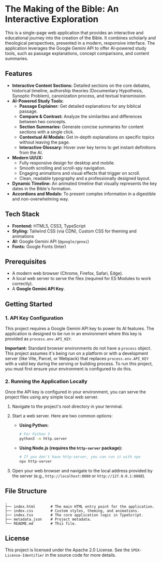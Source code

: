 # The Making of the Bible: An Interactive Exploration

This is a single-page web application that provides an interactive and educational journey into the creation of the Bible. It combines scholarly and theological perspectives, presented in a modern, responsive interface. The application leverages the Google Gemini API to offer AI-powered study tools, such as passage explanations, concept comparisons, and content summaries.

## Features

-   **Interactive Content Sections:** Detailed sections on the core debates, historical timeline, authorship theories (Documentary Hypothesis, Synoptic Problem), canonization process, and textual transmission.
-   **AI-Powered Study Tools:**
    -   **Passage Explainer:** Get detailed explanations for any biblical passage.
    -   **Compare & Contrast:** Analyze the similarities and differences between two concepts.
    -   **Section Summaries:** Generate concise summaries for content sections with a single click.
    -   **Contextual AI Modals:** Get in-depth explanations on specific topics without leaving the page.
    -   **Interactive Glossary:** Hover over key terms to get instant definitions from the AI.
-   **Modern UI/UX:**
    -   Fully responsive design for desktop and mobile.
    -   Smooth scrolling and scroll-spy navigation.
    -   Engaging animations and visual effects that trigger on scroll.
    -   Clean, readable typography and a professionally designed layout.
-   **Dynamic Timeline:** An animated timeline that visually represents the key dates in the Bible's formation.
-   **Accordions and Modals:** To present complex information in a digestible and non-overwhelming way.

## Tech Stack

-   **Frontend:** HTML5, CSS3, TypeScript
-   **Styling:** Tailwind CSS (via CDN), Custom CSS for theming and animations
-   **AI:** Google Gemini API (`@google/genai`)
-   **Fonts:** Google Fonts (Inter)

## Prerequisites

-   A modern web browser (Chrome, Firefox, Safari, Edge).
-   A local web server to serve the files (required for ES Modules to work correctly).
-   A **Google Gemini API Key**.

## Getting Started

### 1. API Key Configuration

This project requires a Google Gemini API key to power its AI features. The application is designed to be run in an environment where this key is provided as `process.env.API_KEY`.

**Important:** Standard browser environments do not have a `process` object. This project assumes it's being run on a platform or with a development server (like Vite, Parcel, or Webpack) that replaces `process.env.API_KEY` with a valid key during the serving or building process. To run this project, you must first ensure your environment is configured to do this.

### 2. Running the Application Locally

Once the API key is configured in your environment, you can serve the project files using any simple local web server.

1.  Navigate to the project's root directory in your terminal.
2.  Start a web server. Here are two common options:

    -   **Using Python:**
        ```bash
        # For Python 3
        python3 -m http.server
        ```

    -   **Using Node.js (requires the `http-server` package):**
        ```bash
        # If you don't have http-server, you can run it with npx
        npx http-server
        ```
3.  Open your web browser and navigate to the local address provided by the server (e.g., `http://localhost:8000` or `http://127.0.0.1:8080`).

## File Structure

```
.
├── index.html       # The main HTML entry point for the application.
├── index.css        # Custom styles, theming, and animations.
├── index.tsx        # The core application logic in TypeScript.
├── metadata.json    # Project metadata.
└── README.md        # This file.
```

## License

This project is licensed under the Apache 2.0 License. See the `SPDX-License-Identifier` in the source code for more details.
